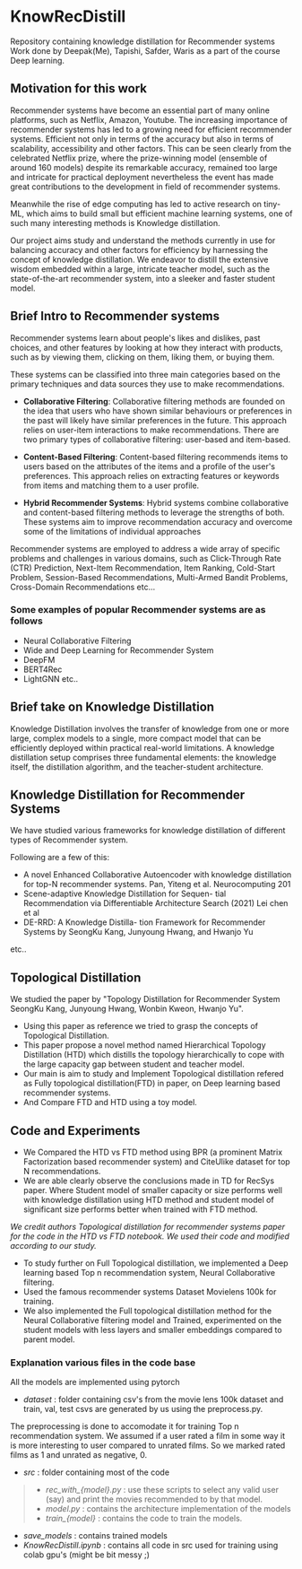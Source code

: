 # KnowRecDistill

Repository containing knowledge distillation for Recommender systems
Work done by Deepak(Me), Tapishi, Safder, Waris as a part of the course Deep learning.

##  Motivation for this work
Recommender systems have become an essential part of many online platforms, such as Netflix, Amazon, Youtube. The increasing importance of recommender systems has led to a growing need for efficient recommender systems. Efficient not only in terms of the accuracy but also in terms of scalability, accessibility and other factors. This can be seen clearly from the celebrated Netflix prize, where the prize-winning model (ensemble of around 160 models) despite its remarkable accuracy, remained too large and intricate for practical deployment nevertheless the event has made great contributions to the development in field of recommender systems.

Meanwhile the rise of edge computing has led to active research on tiny-ML, which aims to build small but efficient machine learning systems, one of such many interesting methods is Knowledge distillation.

Our project aims study and understand the methods currently in use for balancing accuracy and other factors for efficiency by harnessing the concept of knowledge distillation. We endeavor to distill the extensive wisdom embedded within a large, intricate teacher model, such as the state-of-the-art recommender system, into a sleeker and faster student model.

## Brief Intro to Recommender systems

Recommender systems learn about people's likes and dislikes, past choices, and other features by looking at how they interact with products, such as by viewing them, clicking on them, liking them, or buying them.

These systems can be classified into three main categories based on the primary techniques and data sources they use to make recommendations.

- **Collaborative Filtering**: Collaborative filtering methods are founded on the idea that users who have shown similar behaviours or preferences in the past will likely have similar preferences in the future. This approach relies on user-item interactions to make recommendations. There are two primary types of collaborative filtering: user-based and item-based.

- **Content-Based Filtering**: Content-based filtering recommends items to users based on the attributes of the items and a profile of the user's preferences. This approach relies on extracting features or keywords from items and matching them to a user profile.

- **Hybrid Recommender Systems**: Hybrid systems combine collaborative and content-based filtering methods to leverage the strengths of both. These systems aim to improve recommendation accuracy and overcome some of the limitations of individual approaches

Recommender systems are employed to address a wide array of specific problems and challenges in various domains, such as Click-Through Rate (CTR) Prediction, Next-Item Recommendation, Item Ranking,  Cold-Start Problem,  Session-Based Recommendations, Multi-Armed Bandit Problems, Cross-Domain Recommendations etc...

### Some examples of popular Recommender systems are as follows
- Neural Collaborative Filtering 
- Wide and Deep Learning for Recommender System
- DeepFM
- BERT4Rec
- LightGNN etc..


## Brief take on Knowledge Distillation
Knowledge Distillation involves the transfer of knowledge from one or more large, complex models to a single, more compact model that can be efficiently deployed within practical real-world limitations. A knowledge distillation setup comprises three fundamental elements: the knowledge itself, the distillation algorithm, and the teacher-student architecture.

## Knowledge Distillation for Recommender Systems

We have studied various frameworks for knowledge distillation of different types of Recommender system.

Following are a few of this:
 - A novel Enhanced Collaborative Autoencoder with knowledge distillation for top-N recommender systems. Pan, Yiteng et al. Neurocomputing 201
 - Scene-adaptive Knowledge Distillation for Sequen-
tial Recommendation via Differentiable Architecture
Search (2021) Lei chen et al
 - DE-RRD: A Knowledge Distilla-
tion Framework for Recommender Systems by SeongKu Kang, Junyoung Hwang, and Hwanjo Yu

etc..

## Topological Distillation
We studied the paper by "Topology Distillation for Recommender System
SeongKu Kang, Junyoung Hwang, Wonbin Kweon, Hwanjo Yu".

- Using this paper as reference we tried to grasp the concepts of Topological Distillation.
- This paper propose a novel method named Hierarchical Topology Distillation (HTD) which distills the topology
hierarchically to cope with the large capacity gap between student and teacher model.
- Our main is aim to study and Implement Topological distillation refered as Fully topological distillation(FTD) in paper, on Deep learning based recommender systems.
- And Compare FTD and HTD using a toy model.

## Code and Experiments

- We Compared the HTD vs FTD method using BPR (a prominent Matrix Factorization based recommender system) and CiteUlike dataset for top N recommendations.
- We are able clearly observe the conclusions made in TD for RecSys paper. Where Student model of smaller capacity or size performs well with knowledge distillation using HTD method and student model of significant size performs better when trained with FTD method.
  
*We credit authors Topological distillation for recommender systems paper for the code in the HTD vs FTD notebook. We used their code and modified according to our study.*

 - To study further on Full Topological distillation, we implemented a Deep learning based Top n recommendation system, Neural Collaborative filtering.
 - Used the famous recommender systems Dataset Movielens 100k for training.
 - We also implemented the Full topological distillation method for the Neural Collaborative filtering model and Trained, experimented on the student models with less layers and smaller embeddings compared to parent model.

### Explanation various files in the code base

All the models are implemented using pytorch
 - *dataset* : folder containing csv's from the movie lens 100k dataset and train, val, test csvs are generated by us using the preprocess.py.

The preprocessing is done to accomodate it for training Top n recommendation system.
We assumed if a user rated a film in some way it is more interesting to user compared to unrated films.
 So we marked rated films as 1 and unrated as negative, 0.


 - *src* : folder containing most of the code
 > - *rec_with_{model}.py* : use these scripts to select any valid user (say) and print the movies recommended to by that model.
 > -  *model.py* : contains the architecture implementation of the models
 > - *train_{model}* : contains the code to train the models.
 - *save_models* : contains trained models
 - *KnowRecDistill.ipynb* : contains all code in src used for training using colab gpu's (might be bit messy ;)


